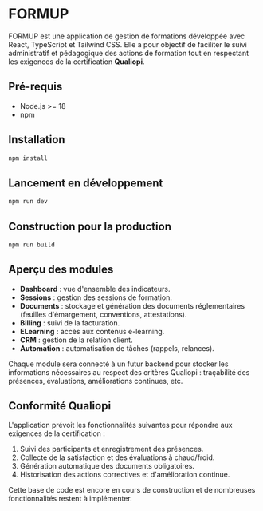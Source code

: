 # FORMUP

FORMUP est une application de gestion de formations développée avec React, TypeScript et Tailwind CSS.
Elle a pour objectif de faciliter le suivi administratif et pédagogique des actions de formation tout en respectant les exigences de la certification **Qualiopi**.

## Pré-requis

- Node.js >= 18
- npm

## Installation

```bash
npm install
```

## Lancement en développement

```bash
npm run dev
```

## Construction pour la production

```bash
npm run build
```

## Aperçu des modules

- **Dashboard** : vue d'ensemble des indicateurs.
- **Sessions** : gestion des sessions de formation.
- **Documents** : stockage et génération des documents réglementaires (feuilles d'émargement, conventions, attestations).
- **Billing** : suivi de la facturation.
- **ELearning** : accès aux contenus e-learning.
- **CRM** : gestion de la relation client.
- **Automation** : automatisation de tâches (rappels, relances).

Chaque module sera connecté à un futur backend pour stocker les informations nécessaires au respect des critères Qualiopi : traçabilité des présences, évaluations, améliorations continues, etc.

## Conformité Qualiopi

L'application prévoit les fonctionnalités suivantes pour répondre aux exigences de la certification :

1. Suivi des participants et enregistrement des présences.
2. Collecte de la satisfaction et des évaluations à chaud/froid.
3. Génération automatique des documents obligatoires.
4. Historisation des actions correctives et d'amélioration continue.

Cette base de code est encore en cours de construction et de nombreuses fonctionnalités restent à implémenter.
